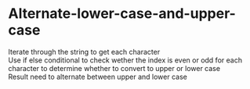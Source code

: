 # Alternate-lower-case-and-upper-case
Iterate through the string to get each character
<br>
Use if else conditional to check wether the index is even or odd for each character to determine whether to convert to upper or lower case
<br>
Result need to alternate between upper and lower case
